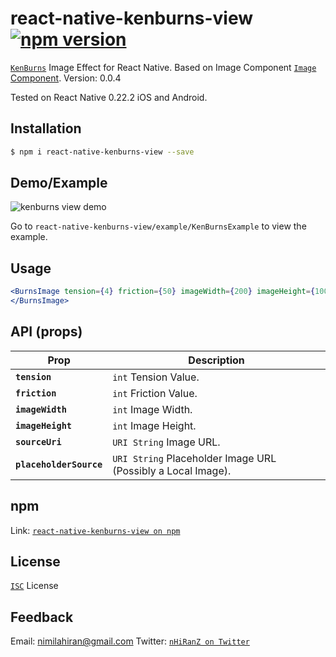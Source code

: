 # react-native-kenburns-view [![npm version](https://badge.fury.io/js/react-native-kenburns-view.svg)](https://badge.fury.io/js/react-native-kenburns-view)

[`KenBurns`](https://en.wikipedia.org/wiki/Ken_Burns_effect) Image Effect for React Native. Based on Image Component [`Image` Component](https://facebook.github.io/react-native/docs/image.html).
Version: 0.0.4

Tested on React Native 0.22.2 iOS and Android.

## Installation

```bash
$ npm i react-native-kenburns-view --save
```

## Demo/Example

![kenburns view demo](https://media.giphy.com/media/xTcnT8ju8pHKhIZY9G/giphy.gif)

Go to `react-native-kenburns-view/example/KenBurnsExample` to view the example.

## Usage

```jsx
<BurnsImage tension={4} friction={50} imageWidth={200} imageHeight={100} sourceUri={require(./images/kenburnsimage.jpg)} placeholderSource={require( './images/placeholder.jpg')}>
</BurnsImage>
```

## API (props)

| Prop | Description |
|---|---|
|**`tension`**| `int` Tension Value. |
|**`friction`**| `int` Friction Value. |
|**`imageWidth`**| `int` Image Width. |
|**`imageHeight`**| `int` Image Height. |
|**`sourceUri`**| `URI String` Image URL. |
|**`placeholderSource`**| `URI String` Placeholder Image URL (Possibly a Local Image). |

## npm

Link: [`react-native-kenburns-view on npm`](https://www.npmjs.com/package/react-native-kenburns-view)

## License

[`ISC`](http://opensource.org/licenses/ISC) License

## Feedback

Email: nimilahiran@gmail.com
Twitter: [`nHiRanZ on Twitter`](https://twitter.com/nHiRanZ)

